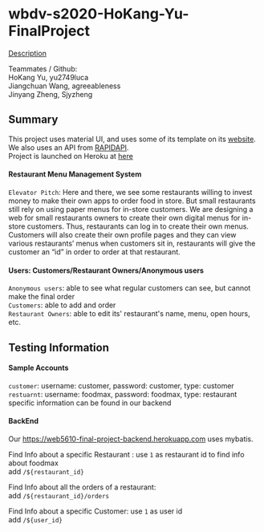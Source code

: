 # wbdv-s2020-HoKang-Yu-FinalProject
[Description](https://docs.google.com/document/d/15MdexRhb_bj57tCSDTYnTVwqin9Y62oLSSEQn9sO9ZE/edit) <br />

Teammates / Github: <br />
HoKang Yu, yu2749luca <br />
Jiangchuan Wang,  agreeableness <br />
Jinyang Zheng, Sjyzheng <br />
## Summary
This project uses material UI, and uses some of its template on its [website](https://material-ui.com/). We also uses an API from [RAPIDAPI](https://rapidapi.com/edamam/api/edamam-food-and-grocery-database).  <br />
Project is launched on Heroku at [here](https://restaurant-management-menu.herokuapp.com/customer) <br />


#### Restaurant Menu Management System

`Elevator Pitch`: Here and there, we see some restaurants willing to invest money to make their own apps to order food in store. But small restaurants still rely on using paper menus for in-store customers. We are designing a web for small restaurants owners to create their own digital menus for in-store customers. Thus, restaurants can log in to create their own menus. Customers will also create their own profile pages and they can view various restaurants’ menus when customers sit in, restaurants will give the customer an “id”  in order to order at that restaurant. 

#### Users: Customers/Restaurant Owners/Anonymous users
`Anonymous users`: able to see what regular customers can see, but cannot make the final order <br/>
`Customers`: able to add and order <br/>
`Restaurant Owners`: able to edit its' restaurant's name, menu, open hours, etc. <br/>


## Testing Information

#### Sample Accounts

`customer`: username: customer, password: customer, type: customer <br />
`restuarnt`: username: foodmax, password: foodmax, type: restaurant <br />
specific information can be found in our backend <br />

#### BackEnd
Our https://web5610-final-project-backend.herokuapp.com uses mybatis. <br />

Find Info about a specific Restaurant : use `1` as restaurant id to find info about foodmax <br/>
add `/${restaurant_id}` <br />

Find Info about all the orders of a restaurant: <br />
add `/${restaurant_id}/orders` <br />

Find Info about a specific Customer:  use `1` as user id <br />
add `/${user_id}` <br />





